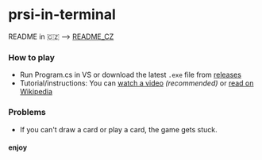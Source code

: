 # prsi-in-terminal
README in 🇨🇿 --> [README_CZ](https://github.com/Viking0001/prsi-in-terminal/blob/main/README_CZ.md)

### How to play
 - Run Program.cs in VS or download the latest `.exe` file from [releases](https://github.com/Viking0001/prsi-in-terminal/releases/latest)
 - Tutorial/instructions: You can [watch a video](https://www.youtube.com/watch?v=i3dOZB-XJmM) *(recommended)* or [read on Wikipedia](https://en.wikipedia.org/wiki/Mau-Mau_(card_game)#Czech_Republic)

### Problems
 - If you can't draw a card or play a card, the game gets stuck.

#### enjoy

